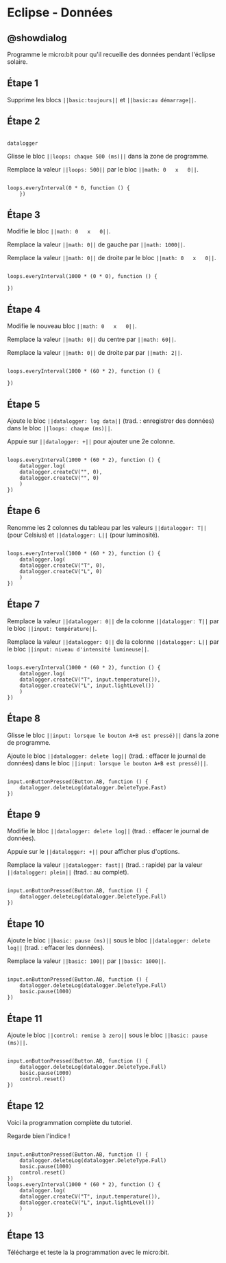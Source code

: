 # Eclipse - Données

## @showdialog

Programme le micro:bit pour qu'il recueille des données pendant l'éclipse solaire.

## Étape 1

Supprime les blocs ``||basic:toujours||`` et ``||basic:au démarrage||``.

## Étape 2

```package

datalogger

```

Glisse le bloc ``||loops: chaque 500 (ms)||`` dans la zone de programme.

Remplace la valeur ``||loops: 500||`` par le bloc ``||math: 0   x   0||``.

```blocks

loops.everyInterval(0 * 0, function () {
    })

```

## Étape 3

Modifie le bloc ``||math: 0   x   0||``.

Remplace la valeur ``||math: 0||`` de gauche par ``||math: 1000||``.

Remplace la valeur ``||math: 0||`` de droite par le bloc ``||math: 0   x   0||``.

```blocks

loops.everyInterval(1000 * (0 * 0), function () {
    
})

```

## Étape 4

Modifie le nouveau bloc ``||math: 0   x   0||``.

Remplace la valeur ``||math: 0||`` du centre par ``||math: 60||``.

Remplace la valeur ``||math: 0||`` de droite par par ``||math: 2||``.

```blocks

loops.everyInterval(1000 * (60 * 2), function () {
    
})

```

## Étape 5

Ajoute le bloc ``||datalogger: log data||`` (trad. : enregistrer des données) dans le bloc ``||loops: chaque (ms)||``.

Appuie sur ``||datalogger: +||`` pour ajouter une 2e colonne.

```blocks

loops.everyInterval(1000 * (60 * 2), function () {
    datalogger.log(
    datalogger.createCV("", 0),
    datalogger.createCV("", 0)
    )
})

```

## Étape 6

Renomme les 2 colonnes du tableau par les valeurs ``||datalogger: T||`` (pour Celsius) et ``||datalogger: L||`` (pour luminosité).

```blocks

loops.everyInterval(1000 * (60 * 2), function () {
    datalogger.log(
    datalogger.createCV("T", 0),
    datalogger.createCV("L", 0)
    )
})

```

## Étape 7

Remplace la valeur ``||datalogger: 0||`` de la colonne ``||datalogger: T||`` par le bloc ``||input: température||``.

Remplace la valeur ``||datalogger: 0||`` de la colonne ``||datalogger: L||`` par le bloc ``||input: niveau d'intensité lumineuse||``.

```blocks

loops.everyInterval(1000 * (60 * 2), function () {
    datalogger.log(
    datalogger.createCV("T", input.temperature()),
    datalogger.createCV("L", input.lightLevel())
    )
})

```

## Étape 8

Glisse le bloc ``||input: lorsque le bouton A+B est pressé)||`` dans la zone de programme.

Ajoute le bloc ``||datalogger: delete log||`` (trad. : effacer le journal de données) dans le bloc ``||input: lorsque le bouton A+B est pressé)||``.

```blocks

input.onButtonPressed(Button.AB, function () {
    datalogger.deleteLog(datalogger.DeleteType.Fast)
})

```

## Étape 9

Modifie le bloc ``||datalogger: delete log||`` (trad. : effacer le journal de données).

Appuie sur le ``||datalogger: +||`` pour afficher plus d'options.

Remplace la valeur ``||datalogger: fast||`` (trad. : rapide) par la valeur ``||datalogger: plein||`` (trad. : au complet).

```blocks

input.onButtonPressed(Button.AB, function () {
    datalogger.deleteLog(datalogger.DeleteType.Full)
})

```

## Étape 10

Ajoute le bloc ``||basic: pause (ms)||`` sous le bloc  ``||datalogger: delete log||`` (trad. : effacer les données).

Remplace la valeur ``||basic: 100||`` par ``||basic: 1000||``.

```blocks

input.onButtonPressed(Button.AB, function () {
    datalogger.deleteLog(datalogger.DeleteType.Full)
    basic.pause(1000)
})

```

## Étape 11

Ajoute le bloc ``||control: remise à zero||`` sous le bloc  ``||basic: pause (ms)||``.

```blocks

input.onButtonPressed(Button.AB, function () {
    datalogger.deleteLog(datalogger.DeleteType.Full)
    basic.pause(1000)
    control.reset()
})

```

## Étape 12

Voici la programmation complète du tutoriel.

Regarde bien l'indice !

```blocks

input.onButtonPressed(Button.AB, function () {
    datalogger.deleteLog(datalogger.DeleteType.Full)
    basic.pause(1000)
    control.reset()
})
loops.everyInterval(1000 * (60 * 2), function () {
    datalogger.log(
    datalogger.createCV("T", input.temperature()),
    datalogger.createCV("L", input.lightLevel())
    )
})

```

## Étape 13

Télécharge et teste la la programmation avec le micro:bit.

